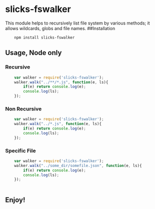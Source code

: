 # slicks-fswalker
This module helps to recursively list file system by various methods; it allows wildcards, globs and file names.
##Installation

```cli
    npm install slicks-fswalker
```
## Usage, Node only

### Recursive

```javascript
    var walker = require('slicks-fswalker');
    walker.walk("../**/*.js", function(e, ls){
        if(e) return console.log(e);
        console.log(ls);
    });
```

### Non Recursive

```javascript
    var walker = require('slicks-fswalker');
    walker.walk("../*.js", function(e, ls){
        if(e) return console.log(e);
        console.log(ls);
    });
```

### Specific File

```javascript
    var walker = require('slicks-fswalker');
    walker.walk("../some_dir/somefile.json", function(e, ls){
        if(e) return console.log(e);
        console.log(ls);
    });
    
```

## Enjoy!

